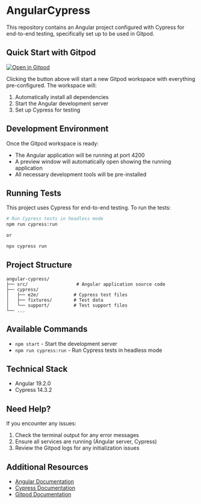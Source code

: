 # AngularCypress

This repository contains an Angular project configured with Cypress for end-to-end testing, specifically set up to be used in Gitpod.

## Quick Start with Gitpod

[![Open in Gitpod](https://gitpod.io/button/open-in-gitpod.svg)](https://gitpod.io/#https://github.com/padhi190/angular-cypress)

Clicking the button above will start a new Gitpod workspace with everything pre-configured. The workspace will:
1. Automatically install all dependencies
2. Start the Angular development server
3. Set up Cypress for testing

## Development Environment

Once the Gitpod workspace is ready:
- The Angular application will be running at port 4200
- A preview window will automatically open showing the running application
- All necessary development tools will be pre-installed

## Running Tests

This project uses Cypress for end-to-end testing. To run the tests:

```bash
# Run Cypress tests in headless mode
npm run cypress:run

or

npx cypress run
```

## Project Structure

```
angular-cypress/
├── src/                  # Angular application source code
├── cypress/             
│   ├── e2e/             # Cypress test files
│   ├── fixtures/        # Test data
│   └── support/         # Test support files
└── ...
```

## Available Commands

- `npm start` - Start the development server
- `npm run cypress:run` - Run Cypress tests in headless mode

## Technical Stack

- Angular 19.2.0
- Cypress 14.3.2 

## Need Help?

If you encounter any issues:
1. Check the terminal output for any error messages
2. Ensure all services are running (Angular server, Cypress)
3. Review the Gitpod logs for any initialization issues

## Additional Resources

- [Angular Documentation](https://angular.dev)
- [Cypress Documentation](https://docs.cypress.io)
- [Gitpod Documentation](https://www.gitpod.io/docs)
